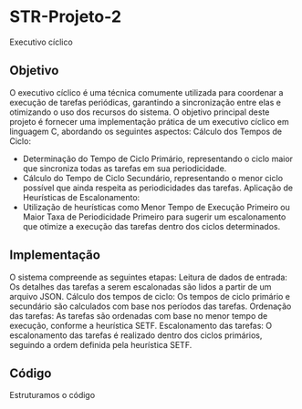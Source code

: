 # STR-Projeto-2
Executivo cíclico

## **Objetivo**
O executivo cíclico é uma técnica comumente utilizada para coordenar a execução de tarefas periódicas, garantindo a sincronização entre elas e otimizando o uso dos recursos do sistema.
O objetivo principal deste projeto é fornecer uma implementação prática de um executivo cíclico em linguagem C, abordando os seguintes aspectos:
Cálculo dos Tempos de Ciclo:
- Determinação do Tempo de Ciclo Primário, representando o ciclo maior que sincroniza todas as tarefas em sua periodicidade.
- Cálculo do Tempo de Ciclo Secundário, representando o menor ciclo possível que ainda respeita as periodicidades das tarefas.
Aplicação de Heurísticas de Escalonamento:
- Utilização de heurísticas como Menor Tempo de Execução Primeiro ou Maior Taxa de Periodicidade Primeiro para sugerir um escalonamento que otimize a execução das tarefas dentro dos ciclos determinados.

## **Implementação**
O sistema compreende as seguintes etapas:
Leitura de dados de entrada: Os detalhes das tarefas a serem escalonadas são lidos a partir de um arquivo JSON.
Cálculo dos tempos de ciclo: Os tempos de ciclo primário e secundário são calculados com base nos períodos das tarefas.
Ordenação das tarefas: As tarefas são ordenadas com base no menor tempo de execução, conforme a heurística SETF.
Escalonamento das tarefas: O escalonamento das tarefas é realizado dentro dos ciclos primários, seguindo a ordem definida pela heurística SETF.

## **Código**
Estruturamos o código

